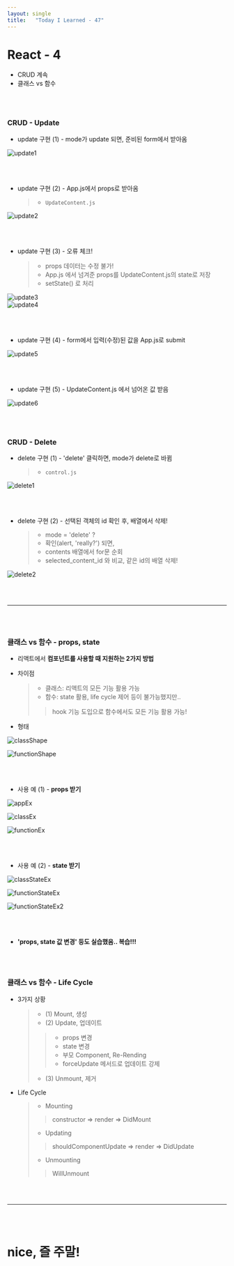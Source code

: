 ```yaml
---
layout: single
title:   "Today I Learned - 47"
---
```


# React - 4
  * CRUD 계속
  * 클래스 vs 함수

<br>
<br>

### CRUD - Update
  * update 구현 (1) - mode가 update 되면, 준비된 form에서 받아옴

![update1](https://rightmemory1999.github.io/images/data0617/update1.png)

<br>
<br>

  * update 구현 (2) - App.js에서 props로 받아옴
    > * ```UpdateContent.js``` <br>

![update2](https://rightmemory1999.github.io/images/data0617/update2.png)

<br>
<br>

  * update 구현 (3) - 오류 체크!
    > * props 데이터는 수정 불가!
    > * App.js 에서 넘겨준 props를 UpdateContent.js의 state로 저장
    > * setState() 로 처리 <br>

![update3](https://rightmemory1999.github.io/images/data0617/update3.png) <br>
![update4](https://rightmemory1999.github.io/images/data0617/update4.png)

<br>
<br>

  * update 구현 (4) - form에서 입력(수정)된 값을 App.js로 submit

![update5](https://rightmemory1999.github.io/images/data0617/update5.png)

<br>
<br>

  * update 구현 (5) - UpdateContent.js 에서 넘어온 값 받음

![update6](https://rightmemory1999.github.io/images/data0617/update6.png)

<br>
<br>

### CRUD - Delete
  * delete 구현 (1) - 'delete' 클릭하면, mode가 delete로 바뀜
    > * ```control.js``` <br>

![delete1](https://rightmemory1999.github.io/images/data0617/delete1.png)

<br>
<br>

  * delete 구현 (2) - 선택된 객체의 id 확인 후, 배열에서 삭제!
    > * mode = 'delete' ?
    > * 확인(alert, 'really?') 되면,
    > * contents 배열에서 for문 순회
    > * selected_content_id 와 비교, 같은 id의 배열 삭제! <br>

![delete2](https://rightmemory1999.github.io/images/data0617/delete2.png)

<br>
<br>

* * *

<br>
<br>

### 클래스 vs 함수 - props, state
  * 리액트에서 **컴포넌트를 사용할 때 지원하는 2가지 방법**

  * 차이점
    > * 클래스: 리액트의 모든 기능 활용 가능
    > * 함수: state 활용, life cycle 제어 등이 불가능했지만..
    >> hook 기능 도입으로 함수에서도 모든 기능 활용 가능!

  * 형태

![classShape](https://rightmemory1999.github.io/images/data0617/classShape.png) <br>

![functionShape](https://rightmemory1999.github.io/images/data0617/functionShape.png)

<br>
<br>

  * 사용 예 (1) - **props 받기**

![appEx](https://rightmemory1999.github.io/images/data0617/appEx.png) <br>

![classEx](https://rightmemory1999.github.io/images/data0617/classEx.png) <br>

![functionEx](https://rightmemory1999.github.io/images/data0617/functionEx.png)

<br>
<br>

  * 사용 예 (2) - **state 받기**

![classStateEx](https://rightmemory1999.github.io/images/data0617/classStateEx.png) <br>

![functionStateEx](https://rightmemory1999.github.io/images/data0617/functionStateEx.png) <br>

![functionStateEx2](https://rightmemory1999.github.io/images/data0617/functionStateEx2.png)

<br>
<br>

  * **'props, state 값 변경' 등도 실습했음.. 복습!!!**

<br>
<br>

### 클래스 vs 함수 - Life Cycle
  * 3가지 상황
    > * (1) Mount, 생성
    > * (2) Update, 업데이트
    >> * props 변경
    >> * state 변경
    >> * 부모 Component, Re-Rending
    >> * forceUpdate 메서드로 업데이트 강제
    > * (3) Unmount, 제거

  * Life Cycle
    > * Mounting
    >> constructor => render => DidMount
    > * Updating
    >> shouldComponentUpdate => render => DidUpdate
    > * Unmounting
    >> WillUnmount

<br>
<br>

* * *

<br>
<br>

# nice, 즐 주말!
